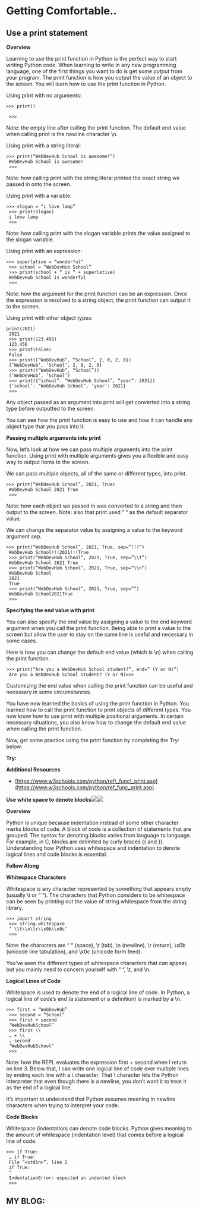 # Getting Comfortable..



## Use a print statement <a id="6b6a"></a>

**Overview**

Learning to use the print function in Python is the perfect way to start writing Python code. When learning to write in any new programming language, one of the first things you want to do is get some _output_ from your program. The print function is how you output the value of an object to the screen. You will learn how to use the print function in Python.

Using print with no arguments:

```text
>>> print()
 
 >>>
```

Note: the empty line after calling the print function. The default end value when calling print is the newline character \\n.

Using print with a string literal:

```text
>>> print(“WebDevHub School is awesome!”)
 WebDevHub School is awesome!
 >>>
```

Note: how calling print with the string literal printed the exact string we passed in onto the screen.

Using print with a variable:

```text
>>> slogan = “i love lamp”
 >>> print(slogan)
 i love lamp
 >>>
```

Note: how calling print with the slogan variable prints the value assigned to the slogan variable.

Using print with an expression:

```text
>>> superlative = “wonderful”
 >>> school = “WebDevHub School”
 >>> print(school + “ is “ + superlative)
 WebDevHub School is wonderful
 >>>
```

Note: how the argument for the print function can be an expression. Once the expression is resolved to a string object, the print function can output it to the screen.

Using print with other object types:

```text
print(2021)
 2021
 >>> print(123.456)
 123.456
 >>> print(False)
 False
 >>> print([“WebDevHub”, “School”, 2, 0, 2, 0])
 [‘WebDevHub’, ‘School’, 2, 0, 2, 0]
 >>> print((“WebDevHub”, “School”))
 (‘WebDevHub’, ‘School’)
 >>> print({“school”: “WebDevHub School”, “year”: 2021})
 {‘school’: ‘WebDevHub School’, ‘year’: 2021}
 >>>
```

Any object passed as an argument into print will get converted into a string type before outputted to the screen.

You can see how the print function is easy to use and how it can handle any object type that you pass into it.

**Passing multiple arguments into print**

Now, let’s look at how we can pass multiple arguments into the print function. Using print with multiple arguments gives you a flexible and easy way to output items to the screen.

We can pass multiple objects, all of the same or different types, into print.

```text
>>> print(“WebDevHub School”, 2021, True)
 WebDevHub School 2021 True
 >>>
```

Note: how each object we passed in was converted to a string and then output to the screen. Note: also that print used “ “ as the default separator value.

We can change the separator value by assigning a value to the keyword argument sep.

```text
>>> print(“WebDevHub School”, 2021, True, sep=”!!!”)
 WebDevHub School!!!2021!!!True
 >>> print(“WebDevHub School”, 2021, True, sep=”\\t”)
 WebDevHub School 2021 True
 >>> print(“WebDevHub School”, 2021, True, sep=”\\n”)
 WebDevHub School
 2021
 True
 >>> print(“WebDevHub School”, 2021, True, sep=””)
 WebDevHub School2021True
 >>>
```

**Specifying the end value with print**

You can also specify the end value by assigning a value to the end keyword argument when you call the print function. Being able to print a value to the screen but allow the user to stay on the same line is useful and necessary in some cases.

Here is how you can change the default end value \(which is \\n\) when calling the print function.

```text
>>> print(“Are you a WebDevHub School student?”, end=” (Y or N)”)
 Are you a WebDevHub School student? (Y or N)>>>
```

Customizing the end value when calling the print function can be useful and necessary in some circumstances.

You have now learned the basics of using the print function in Python. You learned how to call the print function to print objects of different types. You now know how to use print with multiple positional arguments. In certain necessary situations, you also know how to change the default end value when calling the print function.

Now, get some practice using the print function by completing the Try: below.

**Try:**

**Additional Resources**

* [https://www.w3schools.com/python/ref\_func\_print.asp](https://www.w3schools.com/python/ref_func_print.asp)

**Use white space to denote blocks**![](https://miro.medium.com/max/60/0*bDX5OqElYa0EWFPp.png?q=20)![](https://miro.medium.com/max/788/0*bDX5OqElYa0EWFPp.png)

**Overview**

Python is unique because indentation instead of some other character marks blocks of code. A block of code is a collection of statements that are grouped. The syntax for denoting blocks varies from language to language. For example, in C, blocks are delimited by curly braces \({ and }\). Understanding how Python uses whitespace and indentation to denote logical lines and code blocks is essential.

**Follow Along**

**Whitespace Characters**

Whitespace is any character represented by something that appears empty \(usually \\t or “ “\). The characters that Python considers to be whitespace can be seen by printing out the value of string.whitespace from the string library.

```text
>>> import string
 >>> string.whitespace
 ‘ \\t\\n\\r\\x0b\\x0c’
 >>>
```

Note: the characters are “ “ \(space\), \\t \(tab\), \\n \(newline\), \\r \(return\), \\x0b \(unicode line tabulation\), and \\x0c \(unicode form feed\).

You’ve seen the different types of whitespace characters that can appear, but you mainly need to concern yourself with “ “, \\t, and \\n.

**Logical Lines of Code**

Whitespace is used to denote the end of a logical line of code. In Python, a logical line of code’s end \(a statement or a definition\) is marked by a \\n.

```text
>>> first = “WebDevHub”
 >>> second = “School”
 >>> first + second
 ‘WebDevHubSchool’
 >>> first \\
 … + \\
 … second
 ‘WebDevHubSchool’
 >>>
```

Note: how the REPL evaluates the expression first + second when I return on line 3. Below that, I can write one logical line of code over multiple lines by ending each line with a \\ character. That \\ character lets the Python interpreter that even though there is a newline, you don’t want it to treat it as the end of a logical line.

It’s important to understand that Python assumes meaning in newline characters when trying to interpret your code.

**Code Blocks**

Whitespace \(indentation\) can denote code blocks. Python gives meaning to the amount of whitespace \(indentation level\) that comes before a logical line of code.

```text
>>> if True:
 … if True:
 File “<stdin>”, line 2
 if True:
 ^
 IndentationError: expected an indented block
 >>>
```

## MY BLOG: <a id="fab9"></a>

